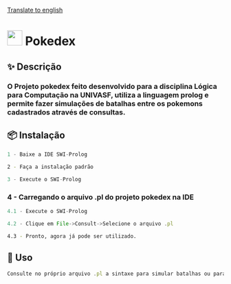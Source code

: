 <a href="README.md" target="_blank">Translate to english<a/> 

# <img src="https://i1258.photobucket.com/albums/ii525/soemoticons/Pokemon%2002/004.gif" width="35" height="35"/> Pokedex
## ✨ Descrição 
### O Projeto pokedex feito desenvolvido para a disciplina Lógica para Computação na UNIVASF, utiliza a linguagem prolog e permite fazer simulações de batalhas entre os pokemons cadastrados através de consultas.

## 📦 Instalação

```jsx
1 - Baixe a IDE SWI-Prolog
```

```bash
2 - Faça a instalação padrão
```

```jsx
3 - Execute o SWI-Prolog
```

### 4 - Carregando o arquivo .pl do projeto pokedex na IDE
```jsx
4.1 - Execute o SWI-Prolog
```

```jsx
4.2 - Clique em File->Consult->Selecione o arquivo .pl
```

```bash
4.3 - Pronto, agora já pode ser utilizado.
```

## 🔨 Uso

```jsx
Consulte no próprio arquivo .pl a sintaxe para simular batalhas ou para fazer outras consultas.
```
